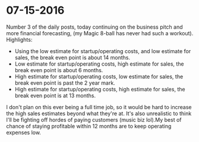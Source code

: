 # 07-15-2016

Number 3 of the daily posts, today continuing on the business pitch and more financial forecasting, (my Magic 8-ball has never had such a workout). Highlights:

* Using the low estimate for startup/operating costs, and low estimate for sales, the break even point is about 14 months.
* Low estimate for startup/operating costs, high estimate for sales, the break even point is about 6 months.
* High estimate for startup/operating costs, low estimate for sales, the break even point is past the 2 year mark.
* High estimate for startup/operating costs, high estimate for sales, the break even point is at 13 months.

I don't plan on this ever being a full time job, so it would be hard to increase the high sales estimates beyond what they're at. It's also unrealistic to think I'll be fighting off hordes of paying customers (music biz lol).My best of chance of staying profitable within 12 months are to keep operating expenses low.
